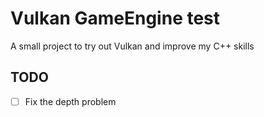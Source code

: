 # Vulkan GameEngine test

A small project to try out Vulkan and improve my C++ skills

## TODO

- [ ] Fix the depth problem